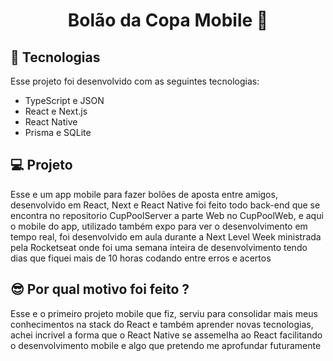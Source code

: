 <h1 align="center"> Bolão da Copa Mobile 📝 </h1>

## 🚀 Tecnologias

Esse projeto foi desenvolvido com as seguintes tecnologias:

- TypeScript e JSON
- React e Next.js
- React Native
- Prisma e SQLite

## 💻 Projeto

Esse e um app mobile para fazer bolões de aposta entre amigos, desenvolvido em React, Next e React Native foi feito todo back-end que se encontra no repositorio CupPoolServer a parte Web no CupPoolWeb, e aqui o mobile do app, utilizado também expo para ver o desenvolvimento em tempo real, foi desenvolvido em aula durante a Next Level Week ministrada pela Rocketseat onde foi uma semana inteira de desenvolvimento tendo dias que fiquei mais de 10 horas codando entre erros e acertos

## 😎 Por qual motivo foi feito ?

Esse e o primeiro projeto mobile que fiz, serviu para consolidar mais meus conhecimentos na stack do React e também aprender novas tecnologias,
achei incrivel a forma que o React Native se assemelha ao React facilitando o desenvolvimento mobile e algo que pretendo me aprofundar futuramente
